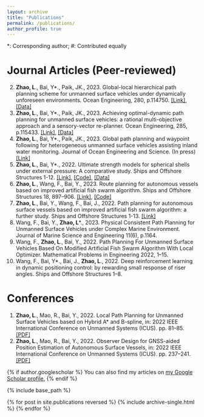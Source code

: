 ```yaml
---
layout: archive
title: "Publications"
permalink: /publications/
author_profile: true
---
```

*: Corresponding author; #: Contributed equally

Journal Articles (Peer-reviewed)
===
2. **Zhao, L**., Bai, Y*., Paik, JK., 2023. Global-local hierarchical path planning scheme for unmanned surface vehicles under dynamically unforeseen environments. Ocean Engineering, 280, p.114750. [[Link]](https://doi.org/10.1016/j.oceaneng.2023.114750), [[Data]](https://github.com/LiangZhao13/Data-for-Global-local.git)
3. **Zhao, L**., Bai, Y*., Paik, JK., 2023. Achieving optimal-dynamic path planning for unmanned surface vehicles: a rational multi-objective approach and a sensory-vector re-planner. Ocean Engineering, 285, p.115433. [[Link]](https://doi.org/10.1016/j.oceaneng.2023.115433), [[Data]](https://github.com/LiangZhao13/Data-for-AENSGA-II.git)
4. **Zhao, L**., Bai, Y*., Paik, JK., 2023. Global path planning and waypoint following for heterogeneous unmanned surface vehicles assisting inland water monitoring. Journal of Ocean Engineering and Science. (In press) [[Link]](https://doi.org/10.1016/j.joes.2023.07.002)
5. **Zhao, L**., Bai, Y*., 2022. Ultimate strength models for spherical shells under external pressure: A comparative study. Ships and Offshore Structures 1-12. [[Link]](https://doi.org/10.1080/17445302.2022.2126115), [[Code]](https://github.com/LiangZhao13/Strength-Model-Calculation.git), [[Data]](https://github.com/LiangZhao13/Strength-Model-Calculation.git)
6. **Zhao, L**., Wang, F., Bai, Y., 2023. Route planning for autonomous vessels based on improved artificial fish swarm algorithm. Ships and Offshore Structures 18, 897–906. [[Link]](https://doi.org/10.1080/17445302.2022.2081423), [[Code]](https://github.com/LiangZhao13/Code-for-IAFSA.git)
7. **Zhao, L**., Bai, Y., Wang, F., Bai, J., 2022. Path planning for autonomous surface vessels based on improved artificial fish swarm algorithm: a further study. Ships and Offshore Structures 1-13. [[Link]](https://doi.org/10.1080/17445302.2022.2116765)
9. Wang, F., Bai, Y., **Zhao, L***., 2023. Physical Consistent Path Planning for Unmanned Surface Vehicles under Complex Marine Environment. Journal of Marine Science and Engineering 11(6), p.1164. 
10. Wang, F., **Zhao, L**., Bai, Y., 2022. Path Planning For Unmanned Surface Vehicles Based On Modified Artificial Fish Swarm Algorithm With Local Optimizer. Mathematical Problems in Engineering 2022, 1–15.
11. Wang, F., Bai, Y*., Bai, J., **Zhao, L**., 2022. Deep reinforcement learning in dynamic positioning control: by rewarding small response of riser angles. Ships and Offshore Structures 1–8. 



<!--8. **Zhao, L**., Wang, F., Bai, Y*., 2021. Current status and challenges of unmanned surface vehicle path planning. Ship Engineering. 44(4), 1-7+48.\[in Chinese]. [[PDF]](https://liangzhao13.github.io/files/reviewpathplanning.pdf)-->


Conferences
===
1. **Zhao, L**., Mao, R., Bai, Y., 2022. Local Path Planning for Unmanned Surface Vehicles based on Hybrid A* and B-spline, in: 2022 IEEE International Conference on Unmanned Systems (ICUS). pp. 81–85. [[PDF]](https://liangzhao13.github.io/files/Local_Path_Planning_for_Unmanned_Surface_Vehicles_based_on_Hybrid_A_and_B-spline.pdf)
2. **Zhao, L**., Mao, R., Bai, Y., 2022. Observer Design for GNSS-aided Position Estimation of Autonomous Surface Vessels, in: 2022 IEEE International Conference on Unmanned Systems (ICUS). pp. 237–241.[[PDF]](https://liangzhao13.github.io/files/Observer_Design_for_GNSS-aided_Position_Estimation_of_Autonomous_Surface_Vessels.pdf)










{% if author.googlescholar %}
  You can also find my articles on <u><a href="{{author.googlescholar}}">my Google Scholar profile</a>.</u>
{% endif %}

{% include base_path %}

{% for post in site.publications reversed %}
  {% include archive-single.html %}
{% endfor %}
